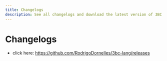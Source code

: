 ```yaml
---
title: Changelogs
description: See all changelogs and download the latest version of 3BC language.
---
```


Changelogs
==========

<!-- SHOW ON GITHUB {% if false %}-->

 * click here: <https://github.com/RodrigoDornelles/3bc-lang/releases>

<!-- SHOW ON GITHUB {% endif %}-->

<!-- HIDE ON GITHUB {{ '--' | append: '>' }}
{% for release in site.github.releases %}

{{ release.name }}
------------------

{{ release.body }}

<section class="row">
{% for asset in release.assets %}
<div class="col s12 m6">
    <a href="{{ asset.browser_download_url }}"
        class="btn btn-large btn-block" download>
        <span>{{ asset.name }}</span>&nbsp;
        <span>{{ asset.size | divided_by: 1024 }} KB<i class="material-icons">file_download</i></span>
    </a><br/>
</div>
{% endfor %}
</section>

{% endfor %}
<!--  HIDE ON GITHUB -->